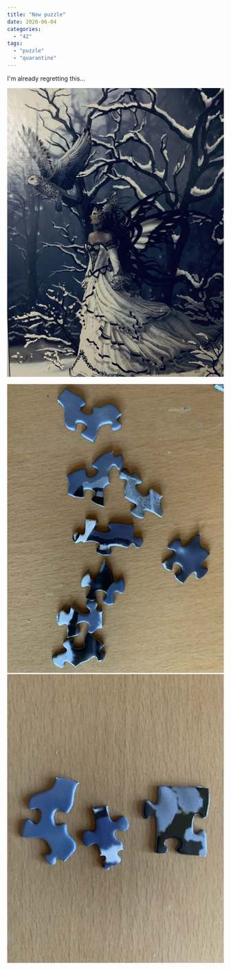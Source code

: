 ```yaml
---
title: "New puzzle"
date: 2020-06-04
categories: 
  - "42"
tags: 
  - "puzzle"
  - "quarantine"
---
```


I'm already regretting this...

![](images/img_5166-1-1-scaled.jpg)

![](images/img_5161-scaled.jpg)![](images/img_5162-scaled.jpg)
